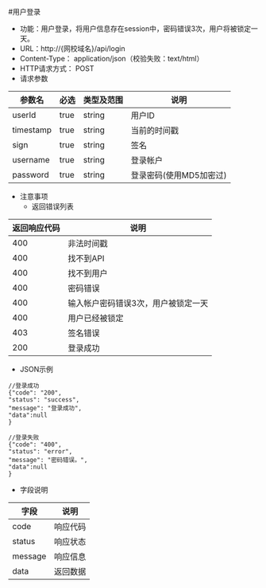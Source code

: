 #用户登录
* 功能：用户登录，将用户信息存在session中，密码错误3次，用户将被锁定一天。
* URL：http://{网校域名}/api/login
* Content-Type： application/json（校验失败：text/html）
* HTTP请求方式： POST
* 请求参数

|参数名|	必选|	类型及范围|	说明|
|--|--|--|--|
|userId	|true|	string|	用户ID|
|timestamp|	true|	string	|当前的时间戳|
|sign|	true|	string|	签名|
|username	|true|	string	|登录帐户|
|password	|true|	string|	登录密码(使用MD5加密过)|

* 注意事项
  * 返回错误列表

| 返回响应代码 | 说明     |
|----------- | -------- |
|400|	非法时间戳|
|400|	找不到API|
|400|	找不到用户|
|400|	密码错误|
|400|	输入帐户密码错误3次，用户被锁定一天|
|400|	用户已经被锁定|
|403|	签名错误|
|200|	登录成功|

* JSON示例

````
//登录成功
{"code": "200",
"status": "success",
"message": "登录成功",
"data":null
}
````
````
//登录失败
{"code": "400",
"status": "error",
"message": "密码错误。",
"data":null
}
````

* 字段说明

|字段|	说明|
|---|----|
|code|	响应代码|
|status|	响应状态|
|message|	响应信息|
|data|	返回数据|